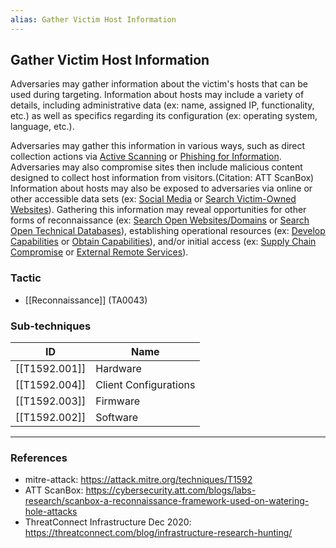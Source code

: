 ```yaml
---
alias: Gather Victim Host Information
---
```


## Gather Victim Host Information

Adversaries may gather information about the victim's hosts that can be used during targeting. Information about hosts may include a variety of details, including administrative data (ex: name, assigned IP, functionality, etc.) as well as specifics regarding its configuration (ex: operating system, language, etc.).

Adversaries may gather this information in various ways, such as direct collection actions via [Active Scanning](https://attack.mitre.org/techniques/T1595) or [Phishing for Information](https://attack.mitre.org/techniques/T1598). Adversaries may also compromise sites then include malicious content designed to collect host information from visitors.(Citation: ATT ScanBox) Information about hosts may also be exposed to adversaries via online or other accessible data sets (ex: [Social Media](https://attack.mitre.org/techniques/T1593/001) or [Search Victim-Owned Websites](https://attack.mitre.org/techniques/T1594)). Gathering this information may reveal opportunities for other forms of reconnaissance (ex: [Search Open Websites/Domains](https://attack.mitre.org/techniques/T1593) or [Search Open Technical Databases](https://attack.mitre.org/techniques/T1596)), establishing operational resources (ex: [Develop Capabilities](https://attack.mitre.org/techniques/T1587) or [Obtain Capabilities](https://attack.mitre.org/techniques/T1588)), and/or initial access (ex: [Supply Chain Compromise](https://attack.mitre.org/techniques/T1195) or [External Remote Services](https://attack.mitre.org/techniques/T1133)).


### Tactic

- [[Reconnaissance]] (TA0043)

### Sub-techniques

| ID | Name |
| --- | --- |
| [[T1592.001]] | Hardware |
| [[T1592.004]] | Client Configurations |
| [[T1592.003]] | Firmware |
| [[T1592.002]] | Software |


---
### References

- mitre-attack: https://attack.mitre.org/techniques/T1592
- ATT ScanBox: https://cybersecurity.att.com/blogs/labs-research/scanbox-a-reconnaissance-framework-used-on-watering-hole-attacks
- ThreatConnect Infrastructure Dec 2020: https://threatconnect.com/blog/infrastructure-research-hunting/
